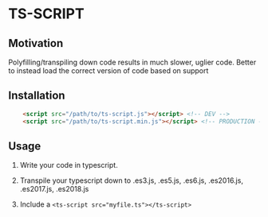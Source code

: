 # TS-SCRIPT

## Motivation

Polyfilling/transpiling down code results in much slower, uglier code. Better to instead load the correct version of code based on support

## Installation

```html
    <script src="/path/to/ts-script.js"></script> <!-- DEV -->
    <script src="/path/to/ts-script.min.js"></script> <!-- PRODUCTION -->
```

## Usage

1. Write your code in typescript.

2. Transpile your typescript down to .es3.js, .es5.js, .es6.js, .es2016.js, .es2017.js, .es2018.js

3. Include a `<ts-script src="myfile.ts"></ts-script>`